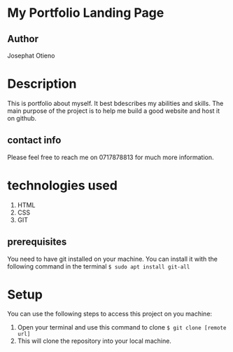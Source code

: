 # My Portfolio Landing Page
## Author
Josephat Otieno
# Description
This is portfolio about myself. It best bdescribes my abilities and skills. The main purpose of the project is to help me build a good website and host it on github.
## contact info
Please feel free to reach me on 0717878813 for much more information.
# technologies used
1. HTML
2. CSS
3. GIT
## prerequisites
You need to have git installed on your machine. You can install it with the following command in the terminal
`$ sudo apt install git-all`
# Setup
You can use the following steps to access this project on you machine:
1. Open your terminal and use this command to clone `$ git clone [remote url]`
2. This will clone the repository into your local machine.
##



